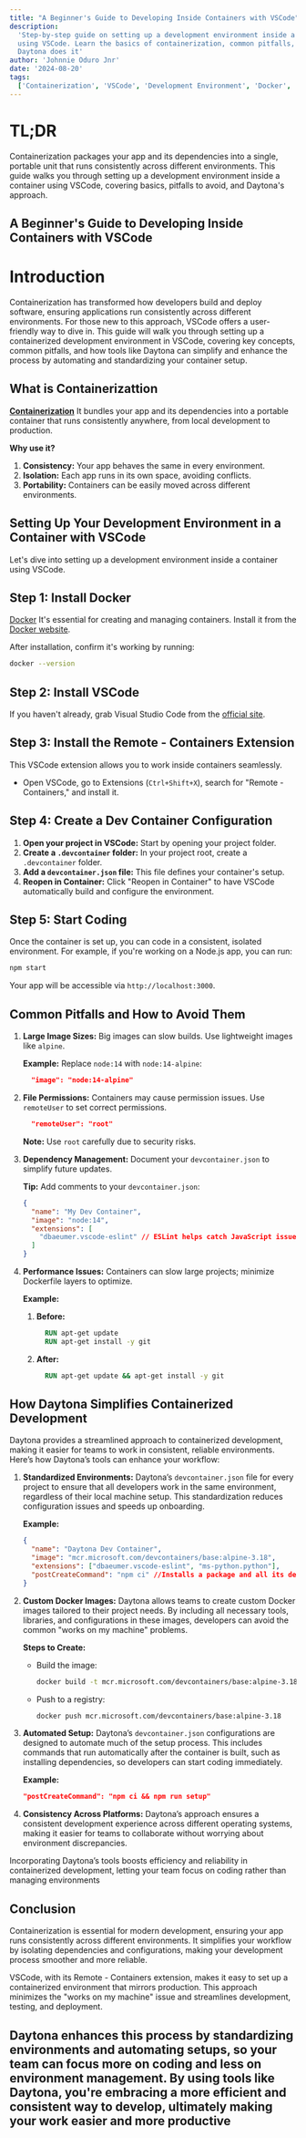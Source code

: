 ```yaml
---
title: "A Beginner's Guide to Developing Inside Containers with VSCode"
description:
  'Step-by-step guide on setting up a development environment inside a container
  using VSCode. Learn the basics of containerization, common pitfalls, and how
  Daytona does it'
author: 'Johnnie Oduro Jnr'
date: '2024-08-20'
tags:
  ['Containerization', 'VSCode', 'Development Environment', 'Docker', 'Daytona']
---
```


# TL;DR

Containerization packages your app and its dependencies into a single, portable
unit that runs consistently across different environments. This guide walks you
through setting up a development environment inside a container using VSCode,
covering basics, pitfalls to avoid, and Daytona's approach.

## A Beginner's Guide to Developing Inside Containers with VSCode

# Introduction

Containerization has transformed how developers build and deploy software,
ensuring applications run consistently across different environments. For those
new to this approach, VSCode offers a user-friendly way to dive in. This guide
will walk you through setting up a containerized development environment in
VSCode, covering key concepts, common pitfalls, and how tools like Daytona can
simplify and enhance the process by automating and standardizing your container
setup.

## What is Containerizattion

**[Containerization](https://www.daytona.io/definitions/c/containerization)** It
bundles your app and its dependencies into a portable container that runs
consistently anywhere, from local development to production.

**Why use it?**

1. **Consistency:** Your app behaves the same in every environment.
2. **Isolation:** Each app runs in its own space, avoiding conflicts.
3. **Portability:** Containers can be easily moved across different
   environments.

## Setting Up Your Development Environment in a Container with VSCode

Let's dive into setting up a development environment inside a container using
VSCode.

## Step 1: Install Docker

[Docker](https://www.daytona.io/definitions/d/docker) It's essential for
creating and managing containers. Install it from the
[Docker website](https://www.docker.com/products/docker-desktop).

After installation, confirm it's working by running:

```bash
docker --version
```

## Step 2: Install VSCode

If you haven't already, grab Visual Studio Code from the
[official site](https://code.visualstudio.com/).

## Step 3: Install the Remote - Containers Extension

This VSCode extension allows you to work inside containers seamlessly.

- Open VSCode, go to Extensions (`Ctrl+Shift+X`), search for "Remote -
  Containers," and install it.

## Step 4: Create a Dev Container Configuration

1. **Open your project in VSCode:** Start by opening your project folder.
2. **Create a `.devcontainer` folder:** In your project root, create a
   `.devcontainer` folder.
3. **Add a `devcontainer.json` file:** This file defines your container's setup.
4. **Reopen in Container:** Click "Reopen in Container" to have VSCode
   automatically build and configure the environment.

## Step 5: Start Coding

Once the container is set up, you can code in a consistent, isolated
environment. For example, if you're working on a Node.js app, you can run:

```bash
npm start
```

Your app will be accessible via `http://localhost:3000`.

## Common Pitfalls and How to Avoid Them

1. **Large Image Sizes:** Big images can slow builds. Use lightweight images
   like `alpine`.

   **Example:** Replace `node:14` with `node:14-alpine`:

   ```json
     "image": "node:14-alpine"
   ```

2. **File Permissions:** Containers may cause permission issues. Use
   `remoteUser` to set correct permissions.

   ```json
     "remoteUser": "root"
   ```

   **Note:** Use `root` carefully due to security risks.

3. **Dependency Management:** Document your `devcontainer.json` to simplify
   future updates.

   **Tip:** Add comments to your `devcontainer.json`:

   ```json
   {
     "name": "My Dev Container",
     "image": "node:14",
     "extensions": [
       "dbaeumer.vscode-eslint" // ESLint helps catch JavaScript issues
     ]
   }
   ```

4. **Performance Issues:** Containers can slow large projects; minimize
   Dockerfile layers to optimize.

   **Example:**

   1. **Before:**

      ```Dockerfile
        RUN apt-get update
        RUN apt-get install -y git
      ```

   2. **After:**

      ```Dockerfile
        RUN apt-get update && apt-get install -y git
      ```

## How Daytona Simplifies Containerized Development

Daytona provides a streamlined approach to containerized development, making it
easier for teams to work in consistent, reliable environments. Here’s how
Daytona’s tools can enhance your workflow:

1. **Standardized Environments:** Daytona’s `devcontainer.json` file for every
   project to ensure that all developers work in the same environment,
   regardless of their local machine setup. This standardization reduces
   configuration issues and speeds up onboarding.

   **Example:**

   ```json
   {
     "name": "Daytona Dev Container",
     "image": "mcr.microsoft.com/devcontainers/base:alpine-3.18",
     "extensions": ["dbaeumer.vscode-eslint", "ms-python.python"],
     "postCreateCommand": "npm ci" //Installs a package and all its dependencies.
   }
   ```

2. **Custom Docker Images:** Daytona allows teams to create custom Docker images
   tailored to their project needs. By including all necessary tools, libraries,
   and configurations in these images, developers can avoid the common "works on
   my machine" problems.

   **Steps to Create:**

   - Build the image:

     ```bash
     docker build -t mcr.microsoft.com/devcontainers/base:alpine-3.18
     ```

   - Push to a registry:

     ```bash
     docker push mcr.microsoft.com/devcontainers/base:alpine-3.18
     ```

3. **Automated Setup:** Daytona’s `devcontainer.json` configurations are
   designed to automate much of the setup process. This includes commands that
   run automatically after the container is built, such as installing
   dependencies, so developers can start coding immediately.

   **Example:**

   ```json
   "postCreateCommand": "npm ci && npm run setup"
   ```

4. **Consistency Across Platforms:** Daytona’s approach ensures a consistent
   development experience across different operating systems, making it easier
   for teams to collaborate without worrying about environment discrepancies.

Incorporating Daytona’s tools boosts efficiency and reliability in containerized
development, letting your team focus on coding rather than managing environments

## Conclusion

Containerization is essential for modern development, ensuring your app runs
consistently across different environments. It simplifies your workflow by
isolating dependencies and configurations, making your development process
smoother and more reliable.

VSCode, with its Remote - Containers extension, makes it easy to set up a
containerized environment that mirrors production. This approach minimizes the
"works on my machine" issue and streamlines development, testing, and
deployment.

## Daytona enhances this process by standardizing environments and automating setups, so your team can focus more on coding and less on environment management. By using tools like Daytona, you're embracing a more efficient and consistent way to develop, ultimately making your work easier and more productive
